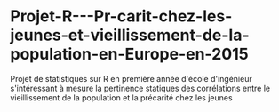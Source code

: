 # Projet-R---Pr-carit-chez-les-jeunes-et-vieillissement-de-la-population-en-Europe-en-2015

Projet de statistiques sur R en première année d'école d'ingénieur s'intéressant à mesure la pertinence statiques des corrélations entre le vieillissement de la population et la précarité chez les jeunes
